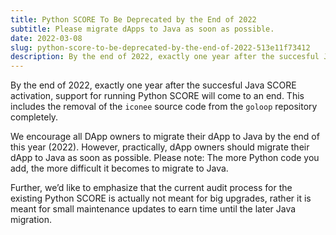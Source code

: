 ```yaml
---
title: Python SCORE To Be Deprecated by the End of 2022
subtitle: Please migrate dApps to Java as soon as possible.
date: 2022-03-08
slug: python-score-to-be-deprecated-by-the-end-of-2022-513e11f73412
description: By the end of 2022, exactly one year after the succesful Java SCORE activation, support for running Python SCORE will come to an end.
---
```


By the end of 2022, exactly one year after the succesful Java SCORE activation, support for running Python SCORE will come to an end. This includes the removal of the `iconee` source code from the `goloop` repository completely.

We encourage all DApp owners to migrate their dApp to Java by the end of this year (2022). However, practically, dApp owners should migrate their dApp to Java as soon as possible. Please note: The more Python code you add, the more difficult it becomes to migrate to Java.

Further, we’d like to emphasize that the current audit process for the existing Python SCORE is actually not meant for big upgrades, rather it is meant for small maintenance updates to earn time until the later Java migration.